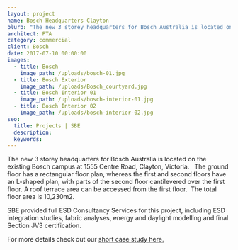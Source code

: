 ```yaml
---
layout: project
name: Bosch Headquarters Clayton
blurb: "The new 3 storey headquarters for Bosch Australia is located on the existing Bosch campus at 1555 Centre Road, Clayton, Victoria.\_ \_The ground floor has a rectangular floor plan, whereas the first and second floors have an L-shaped plan, with parts of the second floor cantilevered over the first floor. A roof terrace area can be accessed from the first floor."
architect: PTA
category: commercial
client: Bosch
date: 2017-07-10 00:00:00
images:
  - title: Bosch
    image_path: /uploads/bosch-01.jpg
  - title: Bosch Exterior
    image_path: /uploads/Bosch_courtyard.jpg
  - title: Bosch Interior 01
    image_path: /uploads/bosch-interior-01.jpg
  - title: Bosch Interior 02
    image_path: /uploads/bosch-interior-02.jpg
seo:
  title: Projects | SBE
  description:
  keywords:
---
```



The new 3 storey headquarters for Bosch Australia is located on the existing Bosch campus at 1555 Centre Road, Clayton, Victoria.   The ground floor has a rectangular floor plan, whereas the first and second floors have an L-shaped plan, with parts of the second floor cantilevered over the first floor. A roof terrace area can be accessed from the first floor.  The total floor area is 10,230m2.

SBE provided full ESD Consultancy Services for this project, including ESD integration studies, fabric analyses, energy and daylight modelling and final Section JV3 certification.

For more details check out our [short case study here.](/2017/10/31/bosch-case-study.html)